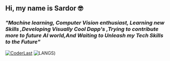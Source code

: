 ## Hi, my name is Sardor 🤓

### *"Machine learning, Computer Vision enthusiast, Learning new  Skills ,Developing Visually Cool Dapp's ,Trying to contribute more to future AI world,And Waiting to Unleash my Tech Skills to the Future"*

[![CoderLast](https://github-readme-stats.vercel.app/api?username=coderlast&show_icons=true&theme=radical)](https://coderlast.uz) ![LANGS](https://github-readme-stats.vercel.app/api/top-langs/?username=coderlast&show_icons=true&theme=radical))
